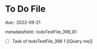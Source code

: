 # To Do File

due:: 2022-09-21

metadatafield:: todoTestFile_398_81

- [ ] Task of todoTestFile_398 1 [[Query me]]
